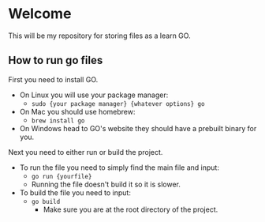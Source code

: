 # Welcome
This will be my repository for storing files as a learn GO.

## How to run go files

First you need to install GO.

- On Linux you will use your package manager:
  - `sudo {your package manager} {whatever options} go`
- On Mac you should use homebrew:
  - `brew install go`
- On Windows head to GO's website they should have a prebuilt binary for you.

Next you need to either run or build the project.

- To run the file you need to simply find the main file and input:
  - `go run {yourfile}`
  - Running the file doesn't build it so it is slower.
- To build the file you need to input:
  - `go build`
    - Make sure you are at the root directory of the project.